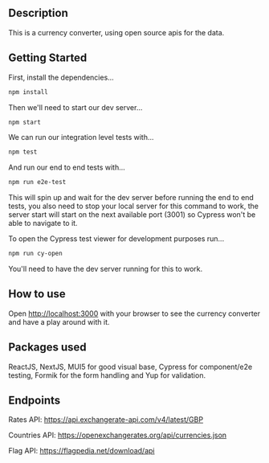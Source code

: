 ## Description

This is a currency converter, using open source apis for the data.

## Getting Started

First, install the dependencies...

```bash
npm install  
```

Then we'll need to start our dev server...

```bash
npm start     
```

We can run our integration level tests with...

```bash
npm test     
```

And run our end to end tests with...

```bash
npm run e2e-test     
```
This will spin up and wait for the dev server before running the end to end tests, you also need to stop your local server for this command to work, the server start will start on the next available port (3001) so Cypress won't be able to navigate to it.

To open the Cypress test viewer for development purposes run...

```bash
npm run cy-open
```
You'll need to have the dev server running for this to work.

## How to use

Open [http://localhost:3000](http://localhost:3000) with your browser to see the currency converter and have a play around with it.

## Packages used

ReactJS, NextJS, MUI5 for good visual base, Cypress for component/e2e testing, Formik for the form handling and Yup for validation.

## Endpoints

Rates API: https://api.exchangerate-api.com/v4/latest/GBP

Countries API: https://openexchangerates.org/api/currencies.json

Flag API: https://flagpedia.net/download/api
